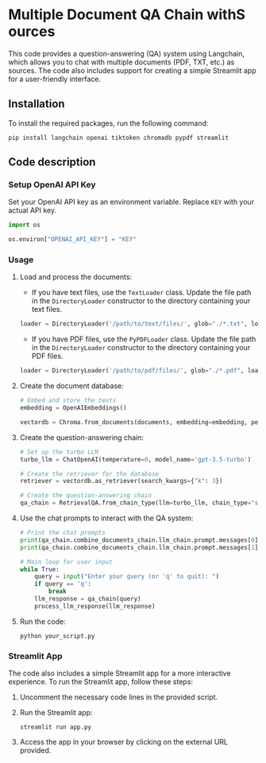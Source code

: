 # Multiple Document QA Chain withS ources

This code provides a question-answering (QA) system using Langchain, which allows you to chat with multiple documents (PDF, TXT, etc.) as sources. The code also includes support for creating a simple Streamlit app for a user-friendly interface.

## Installation

To install the required packages, run the following command:

```shell
pip install langchain openai tiktoken chromadb pypdf streamlit
```

## Code description

### Setup OpenAI API Key

Set your OpenAI API key as an environment variable. Replace `KEY` with your actual API key.

```python
import os

os.environ["OPENAI_API_KEY"] = "KEY"
```

### Usage

1. Load and process the documents:
   - If you have text files, use the `TextLoader` class. Update the file path in the `DirectoryLoader` constructor to the directory containing your text files.
   ```python
   loader = DirectoryLoader('/path/to/text/files/', glob="./*.txt", loader_cls=TextLoader)
   ```
   - If you have PDF files, use the `PyPDFLoader` class. Update the file path in the `DirectoryLoader` constructor to the directory containing your PDF files.
   ```python
   loader = DirectoryLoader('/path/to/pdf/files/', glob="./*.pdf", loader_cls=PyPDFLoader)
   ```

2. Create the document database:
   ```python
   # Embed and store the texts
   embedding = OpenAIEmbeddings()
   
   vectordb = Chroma.from_documents(documents, embedding=embedding, persist_directory='db')
   ```

3. Create the question-answering chain:
   ```python
   # Set up the turbo LLM
   turbo_llm = ChatOpenAI(temperature=0, model_name='gpt-3.5-turbo')
   
   # Create the retriever for the database
   retriever = vectordb.as_retriever(search_kwargs={"k": 3})
   
   # Create the question-answering chain
   qa_chain = RetrievalQA.from_chain_type(llm=turbo_llm, chain_type="stuff", retriever=retriever, return_source_documents=True)
   ```

4. Use the chat prompts to interact with the QA system:
   ```python
   # Print the chat prompts
   print(qa_chain.combine_documents_chain.llm_chain.prompt.messages[0].prompt.template)
   print(qa_chain.combine_documents_chain.llm_chain.prompt.messages[1].prompt.template)
   
   # Main loop for user input
   while True:
       query = input("Enter your query (or 'q' to quit): ")
       if query == 'q':
           break
       llm_response = qa_chain(query)
       process_llm_response(llm_response)
   ```

5. Run the code:
   ```shell
   python your_script.py
   ```

### Streamlit App

The code also includes a simple Streamlit app for a more interactive experience. To run the Streamlit app, follow these steps:

1. Uncomment the necessary code lines in the provided script.

2. Run the Streamlit app:
   ```shell
   streamlit run app.py
   ```

3. Access the app in your browser by clicking on the external URL provided.
